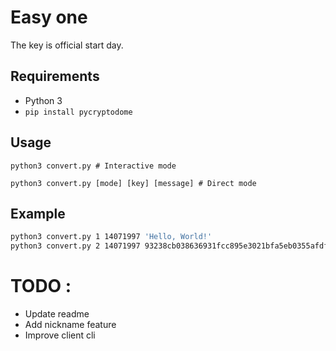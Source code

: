 # Easy one
The key is official start day.

## Requirements
- Python 3
- ``pip install pycryptodome``
## Usage
```
python3 convert.py # Interactive mode
```
```
python3 convert.py [mode] [key] [message] # Direct mode
```

## Example
```bash
python3 convert.py 1 14071997 'Hello, World!' 
python3 convert.py 2 14071997 93238cb038636931fcc895e3021bfa5eb0355afdf640717e00446fc2142e456b 
```
# TODO :
- Update readme
- Add nickname feature
- Improve client cli 
